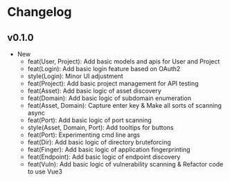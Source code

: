 # Changelog

## v0.1.0

- New
  - feat(User, Project): Add basic models and apis for User and Project
  - feat(Login): Add basic login feature based on OAuth2
  - style(Login): Minor UI adjustment
  - feat(Project): Add basic project management for API testing
  - feat(Asset): Add basic logic of asset discovery
  - feat(Domain): Add basic logic of subdomain enumeration
  - feat(Asset, Domain): Capture enter key & Make all sorts of scanning async
  - feat(Port): Add basic logic of port scanning
  - style(Asset, Domain, Port): Add tooltips for buttons
  - feat(Port): Experimenting cmd line args
  - feat(Dir): Add basic logic of directory bruteforcing
  - feat(Finger): Add basic logic of application fingerprinting
  - feat(Endpoint): Add basic logic of endpoint discovery
  - feat(Vuln): Add basic logic of vulnerability scanning & Refactor code to use Vue3
